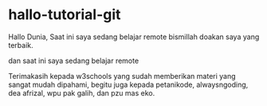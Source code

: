 # hallo-tutorial-git

Hallo Dunia, Saat ini saya sedang belajar remote
bismillah doakan saya yang terbaik.

dan saat ini saya sedang belajar remote

Terimakasih kepada w3schools yang sudah memberikan materi yang sangat mudah dipahami, begitu juga kepada petanikode, alwaysngoding, dea afrizal, wpu pak galih, dan pzu mas eko.
